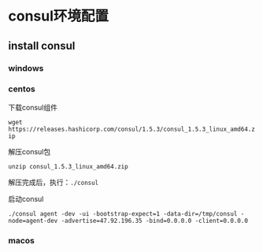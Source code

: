 # consul环境配置

## install consul

### windows

### centos

下载consul组件

`wget https://releases.hashicorp.com/consul/1.5.3/consul_1.5.3_linux_amd64.zip`

解压consul包

`unzip consul_1.5.3_linux_amd64.zip`

解压完成后，执行：`./consul`

启动consul

`./consul agent -dev -ui -bootstrap-expect=1 -data-dir=/tmp/consul -node=agent-dev -advertise=47.92.196.35 -bind=0.0.0.0 -client=0.0.0.0`

### macos